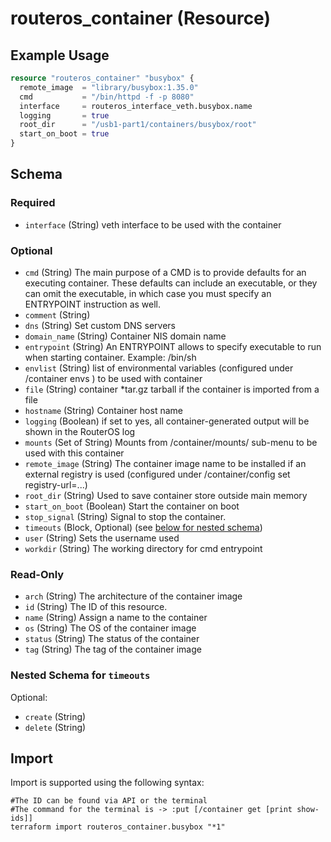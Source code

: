 # routeros_container (Resource)


## Example Usage
```terraform
resource "routeros_container" "busybox" {
  remote_image  = "library/busybox:1.35.0"
  cmd           = "/bin/httpd -f -p 8080"
  interface     = routeros_interface_veth.busybox.name
  logging       = true
  root_dir      = "/usb1-part1/containers/busybox/root"
  start_on_boot = true
}
```

<!-- schema generated by tfplugindocs -->
## Schema

### Required

- `interface` (String) veth interface to be used with the container

### Optional

- `cmd` (String) The main purpose of a CMD is to provide defaults for an executing container. These defaults can include an executable, or they can omit the executable, in which case you must specify an ENTRYPOINT instruction as well.
- `comment` (String)
- `dns` (String) Set custom DNS servers
- `domain_name` (String) Container NIS domain name
- `entrypoint` (String) An ENTRYPOINT allows to specify executable to run when starting container. Example: /bin/sh
- `envlist` (String) list of environmental variables (configured under /container envs ) to be used with container
- `file` (String) container *tar.gz tarball if the container is imported from a file
- `hostname` (String) Container host name
- `logging` (Boolean) if set to yes, all container-generated output will be shown in the RouterOS log
- `mounts` (Set of String) Mounts from /container/mounts/ sub-menu to be used with this container
- `remote_image` (String) The container image name to be installed if an external registry is used (configured under /container/config set registry-url=...)
- `root_dir` (String) Used to save container store outside main memory
- `start_on_boot` (Boolean) Start the container on boot
- `stop_signal` (String) Signal to stop the container.
- `timeouts` (Block, Optional) (see [below for nested schema](#nestedblock--timeouts))
- `user` (String) Sets the username used
- `workdir` (String) The working directory for cmd entrypoint

### Read-Only

- `arch` (String) The architecture of the container image
- `id` (String) The ID of this resource.
- `name` (String) Assign a name to the container
- `os` (String) The OS of the container image
- `status` (String) The status of the container
- `tag` (String) The tag of the container image

<a id="nestedblock--timeouts"></a>
### Nested Schema for `timeouts`

Optional:

- `create` (String)
- `delete` (String)

## Import
Import is supported using the following syntax:
```shell
#The ID can be found via API or the terminal
#The command for the terminal is -> :put [/container get [print show-ids]]
terraform import routeros_container.busybox "*1"
```
